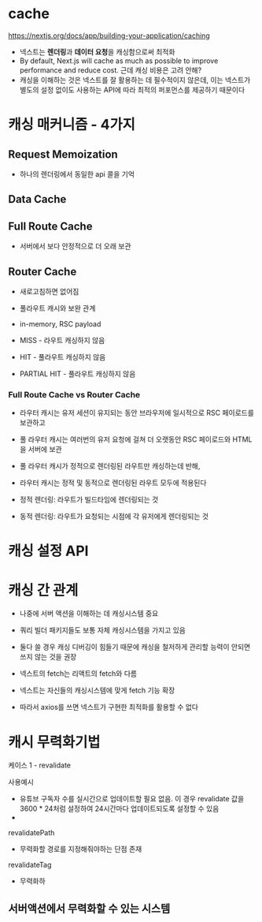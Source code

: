 # cache

https://nextjs.org/docs/app/building-your-application/caching

- 넥스트는 **렌더링**과 **데이터 요청**을 캐싱함으로써 최적화
- By default, Next.js will cache as much as possible to improve performance and reduce cost.
  근데 캐싱 비용은 고려 안해?
- 캐싱을 이해하는 것은 넥스트를 잘 활용하는 데 필수적이지 않은데, 이는 넥스트가 별도의 설정 없이도 사용하는 API에 따라 최적의 퍼포먼스를 제공하기 때문이다

# 캐싱 매커니즘 - 4가지

## Request Memoization

- 하나의 렌더링에서 동일한 api 콜을 기억

## Data Cache

## Full Route Cache

- 서버에서 보다 안정적으로 더 오래 보관

## Router Cache

- 새로고침하면 없어짐
- 풀라우트 캐시와 보완 관계

- in-memory, RSC payload
- MISS - 라우트 캐싱하지 않음
- HIT - 풀라우트 캐싱하지 않음
- PARTIAL HIT - 풀라우트 캐싱하지 않음

### Full Route Cache vs Router Cache

- 라우터 캐시는 유저 세션이 유지되는 동안 브라우저에 일시적으로 RSC 페이로드를 보관하고
- 풀 라우터 캐시는 여러번의 유저 요청에 걸쳐 더 오랫동안 RSC 페이로드와 HTML을 서버에 보관

- 풀 라우터 캐시가 정적으로 렌더링된 라우트만 캐싱하는데 반해,
- 라우터 캐시는 정적 및 동적으로 렌더링된 라우트 모두에 적용된다

- 정적 렌더링: 라우트가 빌드타임에 렌더링되는 것
- 동적 렌더링: 라우트가 요청되는 시점에 각 유저에게 렌더링되는 것

# 캐싱 설정 API

# 캐싱 간 관계

- 나중에 서버 액션을 이해하는 데 캐싱시스템 중요
- 쿼리 빌더 패키지들도 보통 자체 캐싱시스템을 가지고 있음
- 둘다 쓸 경우 캐싱 디버깅이 힘들기 때문에 캐싱을 철저하게 관리할 능력이 안되면 쓰지 않는 것을 권장

- 넥스트의 fetch는 리액트의 fetch와 다름
- 넥스트는 자신들의 캐싱시스템에 맞게 fetch 기능 확장
- 따라서 axios를 쓰면 넥스트가 구현한 최적화를 활용할 수 없다

# 캐시 무력화기법

케이스 1 - revalidate

사용예시

- 유튜브 구독자 수를 실시간으로 업데이트할 필요 없음. 이 경우 revalidate 값을 3600 \* 24처럼 설정하여 24시간마다 업데이트되도록 설정할 수 있음
-

revalidatePath

- 무력화할 경로를 지정해줘야하는 단점 존재

revalidateTag

- 무력화하

## 서버액션에서 무력화할 수 있는 시스템
